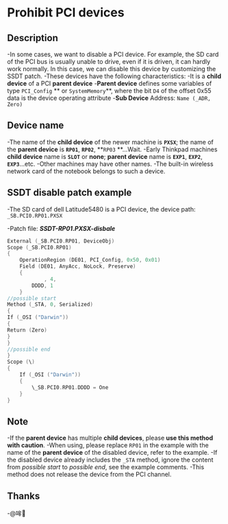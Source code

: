 # Prohibit PCI devices

## Description

-In some cases, we want to disable a PCI device. For example, the SD card of the PCI bus is usually unable to drive, even if it is driven, it can hardly work normally. In this case, we can disable this device by customizing the SSDT patch.
-These devices have the following characteristics:
  -It is a **child device** of a PCI **parent device**
  -**Parent device** defines some variables of type `PCI_Config` ** or `SystemMemory`**, where the bit `D4` of the offset 0x55 data is the device operating attribute
  -**Sub Device** Address: `Name (_ADR, Zero)`

## Device name

-The name of the **child device** of the newer machine is **`PXSX`**; the name of the **parent device** is **`RP01`**, **`RP02`**, **`RP03` **...Wait.
-Early Thinkpad machines **child device** name is **`SLOT`** or **none**; **parent device** name is **`EXP1`**, **`EXP2`**, **`EXP3`**...etc.
-Other machines may have other names.
-The built-in wireless network card of the notebook belongs to such a device.

## SSDT disable patch example

-The SD card of dell Latitude5480 is a PCI device, the device path: `_SB.PCI0.RP01.PXSX`

-Patch file: ***SSDT-RP01.PXSX-disbale***

  ```Swift
  External (_SB.PCI0.RP01, DeviceObj)
  Scope (_SB.PCI0.RP01)
  {
      OperationRegion (DE01, PCI_Config, 0x50, 0x01)
      Field (DE01, AnyAcc, NoLock, Preserve)
      {
              , 4,
          DDDD, 1
      }
  //possible start
  Method (_STA, 0, Serialized)
  {
  If (_OSI ("Darwin"))
  {
  Return (Zero)
  }
  }
  //possible end
  }
  Scope (\)
  {
      If (_OSI ("Darwin"))
      {
          \_SB.PCI0.RP01.DDDD = One
      }
  }
  ```

## Note

-If the **parent device** has multiple **child devices**, please **use this method with caution**.
-When using, please replace `RP01` in the example with the name of the **parent device** of the disabled device, refer to the example.
-If the disabled device already includes the `_STA` method, ignore the content from *possible start* to *possible end*, see the example comments.
-This method does not release the device from the PCI channel.

## Thanks

-@哞🌈
